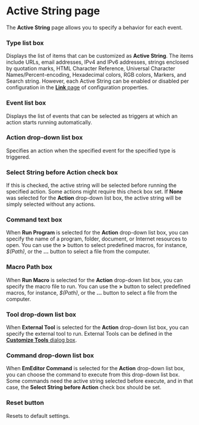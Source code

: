 # Active String page

The **Active String** page allows you to specify a behavior for each event.

### Type list box

Displays the list of items that can be customized as **Active String**. The items include URLs, email addresses, IPv4 and IPv6 addresses, strings enclosed by quotation marks, HTML Character Reference, Universal Character Names/Percent-encoding, Hexadecimal colors, RGB colors, Markers, and Search string. However, each Active String can be enabled or disabled per configuration in the [**Link** page](../../properties/link/index) of configuration properties.

### Event list box

Displays the list of events that can be selected as triggers at which an action starts running automatically.

### Action drop-down list box

Specifies an action when the specified event for the specified type is triggered.

### Select String before Action check box

If this is checked, the active string will be selected before running the specified action. Some actions might require this check box set. If **None** was selected for the **Action** drop-down list box, the active string will be simply selected without any actions.

### Command text box

When **Run Program** is selected for the **Action** drop-down list box, you can specify the name of a program, folder, document, or Internet resources to open. You can use the **>** button to select predefined macros, for instance, _$(Path)_, or the **...** button to select a file from the computer.

### Macro Path box

When **Run Macro** is selected for the **Action** drop-down list box, you can specify the macro file to run. You can use the **>** button to select predefined macros, for instance, _$(Path)_, or the **...** button to select a file from the computer.

### Tool drop-down list box

When **External Tool** is selected for the **Action** drop-down list box, you can specify the external tool to run. External Tools can be defined in the [**Customize Tools** dialog box](../../tools/index).

### Command drop-down list box

When **EmEditor Command** is selected for the **Action** drop-down list box, you can choose the command to execute from this drop-down list box. Some commands need the active string selected before execute, and in that case, the **Select String before Action** check box should be set.

### Reset button

Resets to default settings.

